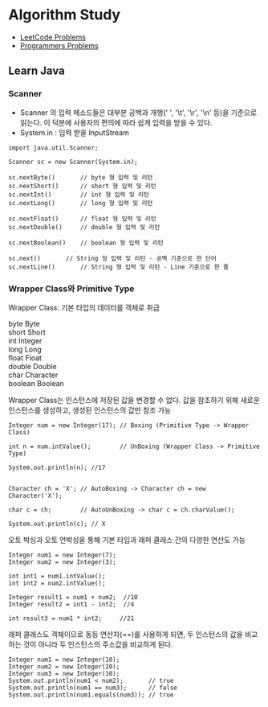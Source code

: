 # Algorithm Study 


- <a href = "https://github.com/syworld/Algorithm/tree/main/src/leetCode">LeetCode Problems</a>
- <a href = "https://github.com/syworld/Algorithm/tree/main/src/programmers">Programmers Problems</a>


## Learn Java

### Scanner
- Scanner 의 입력 메소드들은 대부분 공백과 개행(' ', '\t', '\r', '\n' 등)을 기준으로 읽는다. 이 덕분에 사용자의 편의에 따라 쉽게 입력을 받을 수 있다.
- System.in : 입력 받을 InputStream
```
import java.util.Scanner;

Scanner sc = new Scanner(System.in);

sc.nextByte()		// byte 형 입력 및 리턴
sc.nextShort()		// short 형 입력 및 리턴
sc.nextInt()		// int 형 입력 및 리턴
sc.nextLong()		// long 형 입력 및 리턴
 
sc.nextFloat()		// float 형 입력 및 리턴
sc.nextDouble()		// double 형 입력 및 리턴
 
sc.nextBoolean()	// boolean 형 입력 및 리턴
 
sc.next()		// String 형 입력 및 리턴 - 공백 기준으로 한 단어
sc.nextLine()		// String 형 입력 및 리턴 - Line 기준으로 한 줄
```


### Wrapper Class와 Primitive Type
Wrapper Class: 기본 타입의 데이터를 객체로 취급

byte	        Byte   
short	        Short  
int	        Integer  
long	        Long   
float	        Float  
double	        Double   
char	        Character   
boolean	        Boolean   

Wrapper Class는 인스턴스에 저장된 값을 변경할 수 없다. 값을 참조하기 위해 새로운 인스턴스를 생성하고, 생성된 인스턴스의 값만 참조 가능

```
Integer num = new Integer(17); // Boxing (Primitive Type -> Wrapper Class)

int n = num.intValue();        // UnBoxing (Wrapper Class -> Primitive Type)

System.out.println(n); //17
 

Character ch = 'X'; // AutoBoxing -> Character ch = new Character('X'); 

char c = ch;        // AutoUnBoxing -> char c = ch.charValue();

System.out.println(c); // X
```

오토 박싱과 오토 언박싱을 통해 기본 타입과 래퍼 클래스 간의 다양한 연산도 가능
```
Integer num1 = new Integer(7); 
Integer num2 = new Integer(3); 

int int1 = num1.intValue();    
int int2 = num2.intValue(); 
   
Integer result1 = num1 + num2;  //10
Integer result2 = int1 - int2;  //4

int result3 = num1 * int2;     //21
```

래퍼 클래스도 객체이므로 동등 연산자(==)를 사용하게 되면, 두 인스턴스의 값을 비교하는 것이 아니라 두 인스턴스의 주소값을 비교하게 된다. 
```
Integer num1 = new Integer(10);
Integer num2 = new Integer(20);
Integer num3 = new Integer(10);
System.out.println(num1 < num2);       // true
System.out.println(num1 == num3);      // false
System.out.println(num1.equals(num3)); // true
```





